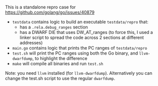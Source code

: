 This is a standalone repro case for https://github.com/golang/go/issues/40879

* `testdata` contains logic to build an executable `testdata/repro` that:
    * has a `.rela.debug_ranges` section
    * has a DWARF DIE that uses DW_AT_ranges (to force this, I used a linker script to spread the code across 2 sections at different addresses)
* `main.go` contains logic that prints the PC ranges of `testdata/repro`
* `test.sh` will print the PC ranges using both the Go binary, and `llvm-dwarfdump`, to highlight the difference
* `make` will compile all binaries and run `test.sh`

Note: you need `llvm` installed (for `llvm-dwarfdump`). Alternatively you can change the test.sh script to use the regular `dwarfdump`.
